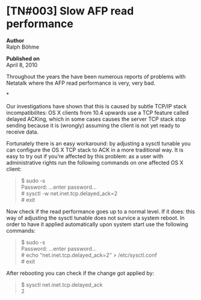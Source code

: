 # \[TN#003\] Slow AFP read performance

**Author**  
Ralph Böhme

**Published on**  
April 8, 2010

Throughout the years the have been numerous reports of problems with
Netatalk where the AFP read performance is very, very bad.

<span id="more-90">*

Our investigations have shown that this is caused by subtle TCP/IP stack
incompatibilites: OS X clients from 10.4 upwards use a TCP feature
called delayed ACKing, which in some cases causes the server TCP stack
stop sending because it is (wrongly) assuming the client is not yet
ready to receive data.

Fortunately there is an easy workaround: by adjusting a sysctl tunable
you can configure the OS X TCP stack to ACK in a more traditional way.
It is easy to try out if you’re affected by this problem: as a user with
administrative rights run the following commands on one affected OS X
client:

> \$ sudo -s  
> Password: …enter password…  
> \# sysctl -w net.inet.tcp.delayed_ack=2  
> \# exit

Now check if the read performance goes up to a normal level. If it does:
this way of adjusting the sysctl tunable does not survice a system
reboot. In order to have it applied automatically upon system start use
the following commands:

> \$ sudo -s  
> Password: …enter password…  
> \# echo “net.inet.tcp.delayed_ack=2” \> /etc/sysctl.conf  
> \# exit

After rebooting you can check if the change got applied by:

> \$ sysctl net.inet.tcp.delayed_ack  
> 2
